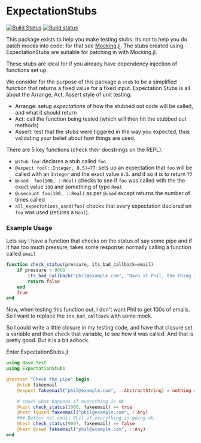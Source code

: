 # ExpectationStubs
[![Build Status](https://travis-ci.org/oxinabox/ExpectationStubs.jl.svg?branch=master)](https://travis-ci.org/oxinabox/ExpectationStubs.jl)
[![Build status](https://ci.appveyor.com/api/projects/status/46sjp95g6xy9wwt1/branch/master?svg=true)](https://ci.appveyor.com/project/oxinabox/expectationstubs-jl/branch/master)





This package exists to help you make testing stubs.
Its not to help you do patch mocks into code:
for that see [Mocking.jl](https://github.com/invenia/Mocking.jl).
The stubs created using ExpectationStubs are suitable for patching in with Mocking.jl.

These stubs are ideal for if you already have dependency injection of functions set up.

We consider for the purpose of this package a `stub` to be a simplified function that returns a fixed value for a fixed input.
Expectation Stubs is all about the Arrange, Act, Assert style of unit testing:
 - Arrange:  setup _expectations_ of how the stubbed out code will be called, and what it should return
 - Act: call the function being tested (which will then hit the stubbed out methods)
 - Assert: test that the stubs were tiggered in the way you expected, thus validating your belief about how things are used.


There are 5 key functions (check their docstrings on the REPL).

 - `@stub foo`: declares a stub called `foo`
 - `@expect foo(::Integer, 8.5)=77`: sets up an expectation that `foo` will be called with an `Integer` and the exact value `8.5`. and if so it is to return `77`
 - `@used  foo(100, ::Real)` checks to see if `foo` was called with the the exact value `100` and something of type `Real`
 - `@usecount foo(100, ::Real)` as per `@used` except returns the number of times called
 - `all_expectations_used(foo)` checks that every expectation declared on `foo` was used (returns a `Bool`).

### Example Usage

Lets say I have a function that checks on the status of say some pipe
and if it has too much pressure, takes some response:
normally calling a function called `email`


```julia
function check_status(pressure, its_bad_callback=email)
    if pressure > 9000
        its_bad_callback("phil@example.com", "Darn it Phil, the thing is gonna blow")
        return false
    end
    true
end
```

Now, when testing this function out, I don't want Phil to get 100s of emails.
So I want to replace the `its_bad_callback` with some mock.

So I could write a little closure in my testing code,
and have that closure set a variable and then check that variable,
to see how it was called.
And that is pretty good.
But it is a bit adhock.

Enter ExpectationStubs.jl

```julia
using Base.Test
using ExpectationStubs

@testset "Check the pipe" begin
    @stub fakeemail
    @expect fakeemail("phil@example.com", ::AbstractString) = nothing # no return

    # check what happens if everything is OK
    @test check_status(1000, fakeemail) == true
    @test !@used fakeemail("phil@example.com", ::Any)
    ### Better not email Phil if everything is going ok.
    @test check_status(9007, fakeemail) == false
    @test @used fakeemail("phil@example.com", ::Any)
end
```
